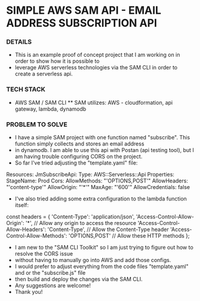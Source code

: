 # SIMPLE AWS SAM API - EMAIL ADDRESS SUBSCRIPTION API

### DETAILS
* This is an example proof of concept project that I am working on in order to show how it is possible to 
* leverage AWS serverless technologies via the SAM CLI in order to create a serverless api.

### TECH STACK
* AWS SAM / SAM CLI
** SAM utilizes: AWS - cloudformation, api gateway, lambda, dynamodb

### PROBLEM TO SOLVE
* I have a simple SAM project with one function named "subscribe".  This function simply collects and stores an email address 
* in dynamodb. I am able to use this api with Postan (api testing tool), but I am having trouble configuring CORS on the project.
* So far I've tried adjusting the "template.yaml" file:

Resources:
  JmSubscribeApi:
    Type: AWS::Serverless::Api
    Properties:
      StageName: Prod
      Cors:
        AllowMethods: "'OPTIONS,POST'"
        AllowHeaders: "'content-type'"
        AllowOrigin: "'*'"
        MaxAge: "'600'"
        AllowCredentials: false
        
  * I've also tried adding some extra configuration to the lambda function itself:
  
  const headers = {
    'Content-Type': 'application/json',
    'Access-Control-Allow-Origin': '*', // Allow any origin to access the resource
    'Access-Control-Allow-Headers': 'Content-Type', // Allow the Content-Type header
    'Access-Control-Allow-Methods': 'OPTIONS,POST' // Allow these HTTP methods
  };
  
  * I am new to the "SAM CLI Toolkit" so I am just trying to figure out how to resolve the CORS issue
  * without having to manually go into AWS and add those configs.
  * I would prefer to adjust everything from the code files "template.yaml" and or the "subscribe.js" file 
  * then build and deploy the changes via the SAM CLI.
  * Any suggestions are welcome!
  * Thank you!
